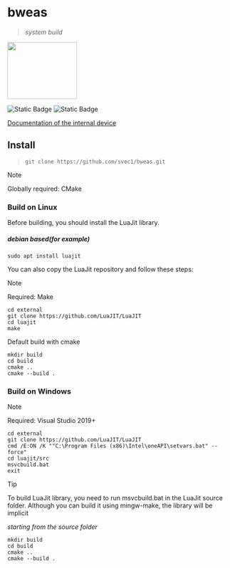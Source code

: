 # bweas
> *system build*

<image src="/dev/bweas_logo.png" width=156 height=128>
  
<img alt="Static Badge" src="https://img.shields.io/badge/build-passing-brightgree"> <img alt="Static Badge" src="https://img.shields.io/badge/release-pending-red">

[Documentation of the internal device](https://github.com/svec1/bweas/blob/main/docs/en/main_page.md)


## Install
> ``` git clone https://github.com/svec1/bweas.git ```

> [!NOTE]
> Globally required: CMake

### Build on Linux
Before building, you should install the LuaJit library.
##### *debian based(for example)*
```
sudo apt install luajit
```
You can also copy the LuaJit repository and follow these steps:
> [!NOTE]
> Required: Make
```
cd external
git clone https://github.com/LuaJIT/LuaJIT
cd luajit
make
```

Default build with cmake
```
mkdir build
cd build
cmake ..
cmake --build .
```

### Build on Windows
> [!NOTE]
> Required: Visual Studio 2019+
```
cd external
git clone https://github.com/LuaJIT/LuaJIT
cmd /E:ON /K ""C:\Program Files (x86)\Intel\oneAPI\setvars.bat" --force"
cd luajit/src
msvcbuild.bat
exit
```
> [!TIP]
> To build LuaJit library, you need to run msvcbuild.bat in the LuaJit source folder.
> Although you can build it using mingw-make, the library will be implicit

*starting from the source folder*
```
mkdir build
cd build
cmake ..
cmake --build .
```
